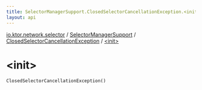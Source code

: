 ```yaml
---
title: SelectorManagerSupport.ClosedSelectorCancellationException.<init> - 
layout: api
---
```


<div class='api-docs-breadcrumbs'><a href="../../index.html">io.ktor.network.selector</a> / <a href="../index.html">SelectorManagerSupport</a> / <a href="index.html">ClosedSelectorCancellationException</a> / <a href="./-init-.html">&lt;init&gt;</a></div>

# &lt;init&gt;

<div class="signature"><code><span class="identifier">ClosedSelectorCancellationException</span><span class="symbol">(</span><span class="symbol">)</span></code></div>
